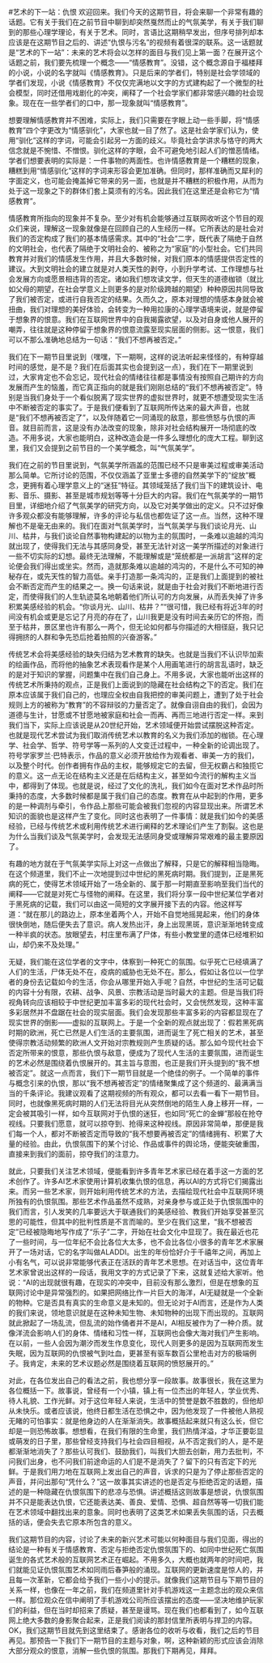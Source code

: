#艺术的下一站：仇恨
欢迎回来。我们今天的这期节目，将会来聊一个非常有趣的话题。它有关于我们在之前节目中聊到却突然戛然而止的气氛美学，有关于我们聊到的那些心理学理论，有关于艺术。同时，言语比这期稍早发出，但序号排列却本应该是在这期节目之后的、讲述“仇恨与污名”的视频有着很深的联系。这一话题就是“艺术的下一站”：未来的艺术将会以怎样的面目与我们见上第一面？在展开这个话题之前，我们要先梳理一个概念——“情感教育”。没错，这个概念源自于福楼拜的小说，小说的名字就叫《情感教育》。只是后来的学者们，特别是社会学领域的学者们发现，小说《情感教育》不仅仅完满地以文字的方式建构起了一个微型的社会模型，同时还借用戏剧化的冲突，阐释了一个社会学家们都非常感兴趣的社会现象。现在在一些学者们的口中，那一现象就叫“情感教育”。

想要理解情感教育并不困难，实际上，我们只需要在字眼上动一些手脚，将“情感教育”四个字更改为“情感驯化”，大家也就一目了然了。这是社会学家们认为，使用“驯化”这样的字词，可能会引起另一方面的歧义。毕竟社会学讲求与恪守的两大信念就是不惋惜、不憎恨。驯化这样的字眼，会不可避免地引起人们的憎恶情绪。学者们想要表明的实际是：一件事物的两面性。也许情感教育是一个糟糕的现象，糟糕到用“情感驯化”这样的字词来形容会更加准确。但同时，那样准确而又犀利的字面定义，也可能会掩盖掉它带来的另一面，也就是并不糟糕的积极作用，从而为处于这一现象之下的群体们套上莫须有的污名。因此我们在这里还是会称它为“情感教育”。

情感教育所指向的现象并不复杂。至少对有机会能够通过互联网收听这个节目的观众们来说，理解这一现象就像是在回顾自己的人生经历一样。它所表达的是社会对我们的否定构成了我们的基本情感需求。其中的“社会”二字，既代表了隔绝于自然的文明社会，也代表了隔绝于文明社会的、被称之为“家庭”的小型社会。它们共同教育并对我们的情感发生作用，并且大多数时候，对我们原本的情感提供否定性的建议。大到文明社会的建立就是对人类天性的剥夺，小到升学考试、工作理想与社会发展方向或愿景相违背的否定。诸如我们想攻读文学，但天生的道德枷锁（就比如父母的期望，在社会学意义上则更多的是对阶级跨越的期望）种种原因共同导致了我们被否定，或进行自我否定的结果。久而久之，原本对理想的情感本身就会被扭曲，我们对理想的美好体验，会转变为一种用拉康的心理学语境来说，就是停留于想象界的恨意。我们在互联网世界中的自我揭露欲望，以及对自身或他人展开的嘲弄，往往就是这种停留于想象界的恨意流露至现实层面的侧影。这一恨意，我们可以不那么准确地总结为一句话：“我们不想再被否定。”

我们在下一期节目里说到（嘿嘿，下一期啊，这样的说法听起来怪怪的，有种穿越时间的感觉，是不是？我们在后面其实也会提到这一点），我们在下一期里说到过，大家肯定也不会忘记，现代社会的情绪往往都是事情没有按照自己期许的方向发展而产生的恼羞，而它真正指向的就是我们刚刚总结的“我们不想再被否定”。特别是当我们身处于一个看似脱离了现实世界的虚拟世界时，就更不想遭受现实生活中不断被否定的事实了。于是我们便看到了互联网所传达来的最大声音，也就是“我们不想再被否定了”，以及伴随着它一同涌现的敌意，那些愤怒与仇恨的声音。就目前而言，这是没有办法改变的现象，除非对社会结构展开一场彻底的改造。不用多说，大家也能明白，这种改造会是一件多么理想化的庞大工程。聊到这里，我们又会提到之前节目的一个美学概念，叫“气氛美学”。

我们在之前的节目里说到，气氛美学所涵盖的范围已经不只是审美过程或审美活动那么简单。它所讨论的范围，不仅仅涵盖了亚里士多德的自然美学下的“绽放”概念，更拥有着心理学意义上的“迷狂”特征。其领域笼括了我们当下的建筑设计、电影、音乐、摄影、甚至是城市规划等等十分巨大的内容。我们在气氛美学的一期节目里，详细地介绍了气氛美学的研究方向，以及它对美学做出的定义。只不过好像许多观众都没有能够理解，许多的评论与私信也都佐证了这一点。当然，这种不理解也不是毫无由来的。我们在面对气氛美学时，当气氛美学与我们谈论月光、山川、枯井，与我们谈论自然事物构建起的以物为主的氛围时，一条难以逾越的鸿沟就出现了，使得我们无法与其感同身受，甚至无法针对这一美学所描述的对象进行一些不切实际的幻想。最终无法理解，不能理解或是“笼统都是一派胡言”这样的定论便会我们得出或坐实。然而，造就那条难以逾越的鸿沟的，不是什么不可知的神秘存在，或先天性的智力高低。亲手打造那一条鸿沟的，正是我们上面提到的被社会不断否定而产生的结果之一。换一句话来说，就是由于社会对我们不断地进行否定，而使得我们的人生轨迹莫名地朝着他们所认可的方向发展，从而丢失掉了许多积累美感经验的机会。“你谈月光、山川、枯井？”“很可惜，我已经有将近3年的时间没有机会或更是忘记了月亮的存在了，山川我更是没有时间去亲历它的怀抱，而至于枯井，景区里也许有那么一两个，但无论如何都与你描述的大相径庭，我只记得拥挤的人群和争先恐后抢着拍照的兴奋游客。”

传统艺术会将美感经验的缺失归结为艺术教育的缺失。也就是当我们不认识毕加索的绘画作品，而将他的抽象艺术表现看作是某个人用画笔进行的胡言乱语时，缺乏的是对于知识的掌握，问题集中在我们自己身上。不用多说，大家也能听出这样的传统艺术所秉持的观点，正是我们上面说到的隐藏在社会结构之下的否定。我们在原本应该属于我们自己的，也理应全权由自我把控的审美问题上，遭到了处于社会规则上方的被称为“教育”的不容辩驳的力量否定了。就像自诩自由的我们，会因为道德与生计，甘愿或不甘愿地被家庭和社会一而再、再而三地进行否定一样。来到我们当下，实际上应该说是从20世纪开始，艺术领域便开始尝试摆脱这种否定。也就是现代艺术尝试为我们取消传统艺术以教育的名义为我们添加的枷锁。在心理学、社会学、哲学、符号学等一系列的人文变迁过程中，一种全新的论调出现了。符号学家罗兰·巴特表示，作品的意义必须开放给作为观看者、审美一方的我们，以及整个时代。创作者拥有作品的主权，能够规定它的去留，但无权霸占和独揽它的意义。这一点无论在结构主义还是在后结构主义，甚至如今流行的解构主义当中，都得到了体现。也就是说，经过了文化的洗礼，我们如今在面对艺术作品时所秉持的态度，大多数时候都是属于我们自己的态度。教育在从中起到的作用，更多的是一种调剂与牵引，令作品上那些可能会被我们忽视的内容显现出来。所谓艺术知识的面貌也是这样产生了变化。同时这也表明了一件事情：就是我们如今的美感经验，已经与传统艺术或利用传统艺术进行阐释的艺术理论们产生了割裂。这也是为什么当我们谈及气氛美学时，会发现无法感同身受或理解异常艰难的最主要原因了。

有趣的地方就在于气氛美学实际上对这一点做出了解释，只是它的解释相当隐晦。在这个频道里，我们不止一次地提到过中世纪的黑死病时期。我们提到，正是黑死病的死亡，使得艺术领域开始了一场全新的、属于那一时期直至影响至我们当代的阐释——它就是对死亡与怪物的阐释。在这里，我们将分享一段中世纪某位学者对于黑死病的记载，我们可以由这一简短的文字展开接下去的内容。他这样写道：“就在那儿的路边上，原本坐着两个人，开始不自觉地摇晃起来，他们的身体很快倒地，随后便失去了意识。病人发热出汗，身上出现黑斑，意识渐渐地转变成一种半疯的状态。放眼望去，村庄里布满了尸体，有些小教堂里的遗体已经堆积如山，却仍来不及处理。”

无疑，我们能在这位学者的文字中，体察到一种死亡的氛围。似乎死亡已经填满了人们的生活，尸体无处不在，疫病的威胁也无处不在。那么，假如让各位以一位学者的身份去记载如今的生活，你会从哪里开始入手呢？自然，中世纪的生活可记载的内容十分有限，农耕、战争、风景、宗教活动是当时最大的主题。但是当我们将视角转向应该相较于中世纪更加丰富多彩的现代社会时，又会恍然发现，这种丰富多彩居然并不盘踞在社会的现实层面。我们会发现那些丰富多彩的内容都显现在了现实世界的倒影——虚拟的互联网上。于是一个全新的观点就出现了：假若黑死病时期的欧洲，死亡已然是人们生活的主要氛围，进而诞生了死亡相关的艺术，甚至使得宗教活动频繁的欧洲人文开始对宗教规则产生质疑的话。那么如今现代社会下否定所带来的恨意，那些仇恨与敌意，便成为了现代人生活的主要氛围，进而诞生的艺术必然是围绕着仇恨展开的。其主旨与意图，也正是我们开头提到的“我不想被否定”。就这一点而言，我们下一期节目就是一个绝佳的例子。一个简单的事件与概念引来的仇恨，那以“我不想再被否定”的情绪聚集成了这个频道的、最满满当当的千条评论。我建议观看了这期视频的所有观众，都可以去看一看下一期节目。同时，也就像黑死病时期的人们无法将目光从突然倒地的陌生人身上移开一样，一定会被其吸引一样，如今互联网对于仇恨的迷狂，也如同“死亡的金蝉”那般在抢夺视线。只要我们愿意，就可以掠夺到、抢得来这种视线。原因非常简单，那便是我们每一个人，都对不断被否定而导致的“我不想要再被否定”的情绪拥有、积累了大量的经验。由此，仇恨氛围下的某个讨论、作品或事件的舆论场，便能突破重围，直接来到我们的面前，掠夺我们的注意力。

就此，只要我们关注艺术领域，便能看到许多青年艺术家已经在着手这一方面的艺术创作了。许多AI艺术家使用计算机收集仇恨的信息，再以AI的方式将它们揭露出来。而另一些艺术家，则开始利用传统艺术的方法，去描绘现代社会中互联网环境所独有的仇恨氛围。那些艺术作品虽然不成熟，对亲身参与或正处于仇恨氛围中的我们而言，引人发笑的几率要远大于联通我们的美感经验、教我们开始享受甚至沉思的可能性，但其中的批判性质是不言而喻的。至少在我们这里，“我不想被否定”已经被隐晦地写作成了“乐子”二字，开始在社会文化中显现了。我在最近也花了一些时间，与一位年纪不会比各位大太多，也不会比各位小很多的青年艺术家展开了一场对话，它的名字叫做ALADDI。出生的年份恰好介于千禧年之间，再加上小有名气，可以说非常能够代表正在活跃的青年艺术思想。在对话当中，这位青年艺术家曾说出这样的一段话，我用文字的方式记录了下来，这就复述给大家听。他说：“AI的出现就很有趣，在现实的冲突中，目前没有那么激烈，但是在想象的互联网讨论中是异常强烈的。如果把网络比作一片巨大的海洋，AI无疑就是一个全新的物种。它是否具有真实的生命意义是未知的。但无论对于AI而言，还是作为人类的我们来说，领地意识就是在这种未知生物、未知物种的出现下而出现的。互联网就此掀起了一场乱流，但乱流的始作俑者并不是AI，AI相反被作为了一种介质。就像洋流会影响人们的身体、情绪和习性一样，互联网也会像大海对我们产生影响。在以前，一些人会因为潮汐而发生作息变化，现代人则更多的是因为互联网而发生失眠，因为互联网的仇恨被气到吐血，更甚至有驱车数百公里枪击对方的极端例子。我肯定，未来的艺术议题必然是围绕着互联网的愤怒展开的。”

对此，在各位发出自己的看法之前，我也想分享一段故事。故事很长，我在这里为各位概括一下。故事说，曾经有一个小镇，镇上有一位杰出的年轻人，学业优秀、待人礼貌、工作光鲜。对于这位年轻人来说，生活中的赞誉是数不胜数的，但他却从未快乐。或者应该说，他终日都生活在恐惧之中，因为他发现了一件被他人熟视无睹的可怕事实：就是他身边的人在渐渐消失。故事概括起来就只有这么长，但它却是一则恐怖故事。想想看，在我们有限的生命里，我们热情洋溢，才华正要彰显或萌发的日子里，那些曾经支持我们与社会四目相视，从不否定我们的人，是不是都渐渐地消失了？那些认可我们、鼓励我们，叫我们大胆去创新，用力去批判，不问我们出身，也不问我们前途命运的人们是不是消失了？留下的只有否定下的光鲜。于是我们用力地在互联网上发出自己的声音，诉求的只是为了停止那些否定的声音，并问出那句“凭什么？”这一故事其实讲述的也是否定与拒绝否定的话题，描述的是一种隐藏在仇恨氛围下的悲凉与恐惧。讲述概括这则故事是想说，仇恨氛围并不只是能表达仇恨，它还能表达美、善良、爱情、恐惧、超自然等等一切我们能在艺术领域中翻找出来的意象。同时也表明了这类艺术如果丢失氛围的话，只去概括的话，便会失去它原本所包含的意义。

我们这期节目的内容，讨论了未来的新兴艺术可能以何种面目与我们见面，得出的结论是一种有关于情感教育、否定与拒绝否定仇恨氛围下的、如同中世纪死亡氛围诞生的各式艺术般的互联网艺术正在崛起。不用多久，大概也就两年的时间吧，我们就能见证仇恨氛围艺术如同雨后春笋般的涌现。互联网的更新速度是惊人的，并且每一次革新，它都会给予我们一些小小的提示。就像我们这期节目与下期节目的关系一样，也像在一年之前，我们在频道里针对手机游戏这一主题念出的观众来信一样。那位观众在信中阐明了手机游戏公司所应该摆出的态度——坚决地维护玩家们的利益，但在当时却招来了质疑，甚至是谩骂。现在我们也都看到了，如今互联网上绝大多数的身影聚合起来，正是我们阅读的那封信里所表明与捍卫的内容。OK，我们这期节目就先到这里结束了。感谢各位的收听与收看，我们之后的节目再见。那预告一下我们下一期节目的主题与对象，啊，这种新颖的形式应该会消除大部分观众的恨意，消解一些仇恨的氛围。那我们下期再见，拜拜。